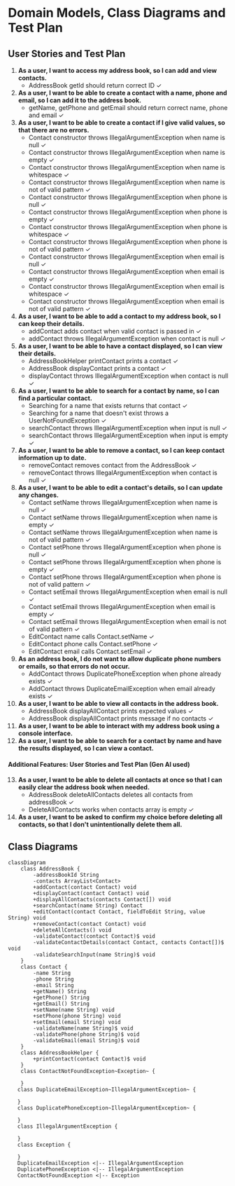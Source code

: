 # Domain Models, Class Diagrams and Test Plan

## User Stories and Test Plan

1. **As a user, I want to access my address book, so I can add and view contacts.**
   - AddressBook getId should return correct ID ✓
2. **As a user, I want to be able to create a contact with a name, phone and email, so I can add it to the address book.**
   - getName, getPhone and getEmail should return correct name, phone and email ✓
3. **As a user, I want to be able to create a contact if I give valid values, so that there are no errors.**
   - Contact constructor throws IllegalArgumentException when name is null ✓
   - Contact constructor throws IllegalArgumentException when name is empty ✓
   - Contact constructor throws IllegalArgumentException when name is whitespace ✓
   - Contact constructor throws IllegalArgumentException when name is not of valid pattern ✓
   - Contact constructor throws IllegalArgumentException when phone is null ✓
   - Contact constructor throws IllegalArgumentException when phone is empty ✓
   - Contact constructor throws IllegalArgumentException when phone is whitespace ✓
   - Contact constructor throws IllegalArgumentException when phone is not of valid pattern ✓
   - Contact constructor throws IllegalArgumentException when email is null ✓
   - Contact constructor throws IllegalArgumentException when email is empty ✓
   - Contact constructor throws IllegalArgumentException when email is whitespace ✓
   - Contact constructor throws IllegalArgumentException when email is not of valid pattern ✓
4. **As a user, I want to be able to add a contact to my address book, so I can keep their details.**
   - addContact adds contact when valid contact is passed in ✓
   - addContact throws IllegalArgumentException when contact is null ✓
5. **As a user, I want to be able to have a contact displayed, so I can view their details.**
   - AddressBookHelper printContact prints a contact ✓
   - AddressBook displayContact prints a contact ✓
   - displayContact throws IllegalArgumentException when contact is null ✓
6. **As a user, I want to be able to search for a contact by name, so I can find a particular contact.**
   - Searching for a name that exists returns that contact ✓
   - Searching for a name that doesn't exist throws a UserNotFoundException ✓
   - searchContact throws IllegalArgumentException when input is null ✓
   - searchContact throws IllegalArgumentException when input is empty ✓
7. **As a user, I want to be able to remove a contact, so I can keep contact information up to date.**
   - removeContact removes contact from the AddressBook ✓
   - removeContact throws IllegalArgumentException when contact is null ✓
8. **As a user, I want to be able to edit a contact's details, so I can update any changes.** 
   - Contact setName throws IllegalArgumentException when name is null ✓
   - Contact setName throws IllegalArgumentException when name is empty ✓
   - Contact setName throws IllegalArgumentException when name is not of valid pattern ✓
   - Contact setPhone throws IllegalArgumentException when phone is null ✓
   - Contact setPhone throws IllegalArgumentException when phone is empty ✓
   - Contact setPhone throws IllegalArgumentException when phone is not of valid pattern ✓
   - Contact setEmail throws IllegalArgumentException when email is null ✓
   - Contact setEmail throws IllegalArgumentException when email is empty ✓
   - Contact setEmail throws IllegalArgumentException when email is not of valid pattern ✓
   - EditContact name calls Contact.setName ✓
   - EditContact phone calls Contact.setPhone ✓
   - EditContact email calls Contact.setEmail ✓
9. **As an address book, I do not want to allow duplicate phone numbers or emails, so that errors do not occur.**
   - AddContact throws DuplicatePhoneException when phone already exists ✓
   - AddContact throws DuplicateEmailException when email already exists ✓
10. **As a user, I want to be able to view all contacts in the address book.**
    - AddressBook displayAllContact prints expected values ✓
    - AddressBook displayAllContact prints message if no contacts ✓
11. **As a user, I want to be able to interact with my address book using a console interface.**
12. **As a user, I want to be able to search for a contact by name and have the results displayed, so I can view a contact.**

#### Additional Features: User Stories and Test Plan (Gen AI used)

13. **As a user, I want to be able to delete all contacts at once so that I can easily clear the address book when needed.**
    - AddressBook deleteAllContacts deletes all contacts from addressBook ✓
    - DeleteAllContacts works when contacts array is empty ✓
14. **As a user, I want to be asked to confirm my choice before deleting all contacts, so that I don't unintentionally delete them all.** 

## Class Diagrams

```mermaid
classDiagram
    class AddressBook {
        -addressBookId String
        -contacts ArrayList<Contact>
        +addContact(contact Contact) void
        +displayContact(contact Contact) void
        +displayAllContacts(contacts Contact[]) void
        +searchContact(name String) Contact
        +editContact(contact Contact, fieldToEdit String, value String) void
        +removeContact(contact Contact) void
        +deleteAllContacts() void
        -validateContact(contact Contact)$ void
        -validateContactDetails(contact Contact, contacts Contact[])$ void
        -validateSearchInput(name String)$ void
    }
    class Contact {
        -name String
        -phone String
        -email String
        +getName() String
        +getPhone() String
        +getEmail() String
        +setName(name String) void
        +setPhone(phone String) void
        +setEmail(email String) void
        -validateName(name String)$ void
        -validatePhone(phone String)$ void
        -validateEmail(email String)$ void
    }
    class AddressBookHelper {
        +printContact(contact Contact)$ void
    }
    class ContactNotFoundException~Exception~ {
        
    }
   class DuplicateEmailException~IllegalArgumentException~ {

   }
   class DuplicatePhoneException~IllegalArgumentException~ {

   }
   class IllegalArgumentException {
       
   }
   class Exception {
       
   }
   DuplicateEmailException <|-- IllegalArgumentException
   DuplicatePhoneException <|-- IllegalArgumentException
   ContactNotFoundException <|-- Exception
```

